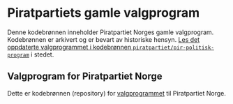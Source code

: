 # Piratpartiets gamle valgprogram

Denne kodebrønnen inneholder Piratpartiet Norges gamle valgprogram.
Kodebrønnen er arkivert og er bevart av historiske hensyn. [Les det
oppdaterte valgprogrammet i kodebrønnen `piratpartiet/pir-politisk-program`](https://github.com/piratpartiet/pir-politisk-program)
i stedet.

## Valgprogram for Piratpartiet Norge

Dette er kodebrønnen (repository) for [valgprogrammet](valgprogram.md) til
Piratpartiet Norge.
